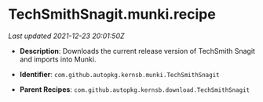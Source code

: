# TechSmithSnagit.munki.recipe

_Last updated 2021-12-23 20:01:50Z_

- **Description**: Downloads the current release version of TechSmith Snagit and imports into Munki.

- **Identifier**: `com.github.autopkg.kernsb.munki.TechSmithSnagit`

- **Parent Recipes**: `com.github.autopkg.kernsb.download.TechSmithSnagit`
